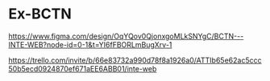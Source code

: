 # Ex-BCTN
https://www.figma.com/design/OqYQov0QjonxgoMLkSNYgC/BCTN---INTE-WEB?node-id=0-1&t=YI6fFBORLmBugXrv-1

https://trello.com/invite/b/66e83732a990d78f8a1926a0/ATTIb65e62ac5ccc50b5ecd0924870ef671aEE6ABB01/inte-web